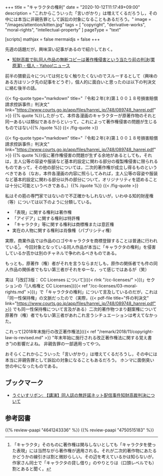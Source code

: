 +++
title = "キャラクタの権利"
date =  "2020-10-12T11:17:49+09:00"
description = "これからこういった「言いがかり」は増えてくるだろうし，その中には本当に非親告罪として訴訟の対象になることもあるだろう。"
image = "/images/attention/kitten.jpg"
tags = [ "copyright", "derivative-works", "moral-rights", "intellectual-property" ]
pageType = "text"

[scripts]
  mathjax = false
  mermaidjs = false
+++

先週の話題だが，興味深い記事があるので紹介しておく。

- [知財高裁でBL同人作品の無断コピーは著作権侵害という当たり前の判決(栗原潔) - 個人 - Yahoo!ニュース](https://news.yahoo.co.jp/byline/kuriharakiyoshi/20201008-00201963/)

前半の猥褻云々については何となく触りたくないのでスルーするとして（興味のある方はリンク先の記事をどうぞ），個人的に面白いと思ったのは以下の判決文に絡む後半の話。

{{< fig-quote type="markdown" title="『令和２年(ネ)第１００１８号損害賠償請求控訴事件』判決文" link="https://www.courts.go.jp/app/files/hanrei_jp/748/089748_hanrei.pdf" >}}
{{% quote %}}したがって、本件各漫画のキャラクターが原著作物のそれと同一あるいは類似であるからといって，これによって著作権侵害の問題が生じるものではない{{% /quote %}}
{{< /fig-quote >}}

{{< fig-quote type="markdown" title="『令和２年(ネ)第１００１８号損害賠償請求控訴事件』判決文" link="https://www.courts.go.jp/app/files/hanrei_jp/748/089748_hanrei.pdf" >}}
{{% quote %}}仮に著作権侵害の問題が生ずる余地があるとしても，それは，主人公等の容姿や服装など基本的設定に関わる部分の複製権侵害に限られるものであって，その他の部分については，二次的著作権が成立し得るものというべきである（なお，本件各漫画の内容に照らしてみれば，主人公等の容姿や服装など基本的設定に関わる部分以外の部分について，オリジナリティを認めることは十分に可能というべきである。）{{% /quote %}}
{{< /fig-quote >}}

私はその筋の専門家ではないので不正確かもしれないが，いわゆる知的財産権（等）については以下のように分類している。

- 「表現」に関する権利は著作権
- 「アイデア」に関する権利は特許権
- 「キャラクタ」等に関する権利は商標権または意匠権
- 実在の人物に関する権利は肖像権（パブリシティ権）

実際，商業作品では作品のロゴやキャラクタを商標登録することは普通に行われている[^dw1]。
今回対象となっている同人作品が本当に「キャラクタの権利」を侵害しているか否かは別のチャネルで争われるべきものである。

[^dw1]: 「キャラクタ」そのものに著作権は関与しないとしても「キャラクタを使った表現」には当然ながら著作権が適用される。それが二次的著作物にあたるかどうかの線引きは割と微妙らしい。その辺を考えているかは知らないが，作家さん同士で「キャラクタの貸し借り」のやりとりは（口頭レベルでも）割とあると聞く。

もっとも，原著作（権）者がそれを言うならまだしも，原作の関係者でも件の同人作品の関係者でもない第三者がそれをゆーな，って感じではあるが（笑）

実は「[改訂3版： CC Licenses について]({{< rlnk "/cc-licenses/" >}})」セクションの「[人格権と CC Licenses]({{< ref "/cc-licenses/03-moral-rights.md" >}})」で「キャラクタの権利」について言及しているのだが，これは「同一性保持権」の文脈だったので（実際，{{< pdf-file title="件の判決文" link="https://www.courts.go.jp/app/files/hanrei_jp/748/089748_hanrei.pdf">}} でも同一性保持権について言及がある）二次的著作物つまり翻案権について原著作（権）者でもない第三者があれこれ言うシチュエーションは考えてなかった。

これって[2018年末施行の改正著作権法]({{< ref "/remark/2018/11/copyright-law-is-revised.md" >}} "年末年始に施行される改正著作権法に関する覚え書き")の影響だよね。
非親告罪の一部適用ってやつ。

おそらくこれからこういった「言いがかり」は増えてくるだろうし，その中には本当に非親告罪として訴訟の対象になることもあるだろう。
ホンマに面倒臭い世の中になったものである。

## ブックマーク

- [うぐいすリボン: 【講演】同人誌の無許諾ネット配信事件知財高裁判決について](https://www.jfsribbon.org/2020/11/blog-post_25.html)

## 参考図書

{{% review-paapi "4641243336" %}} <!-- 著作権法 第3版 -->
{{% review-paapi "4750515183" %}} <!-- 性表現規制の文化史 -->
